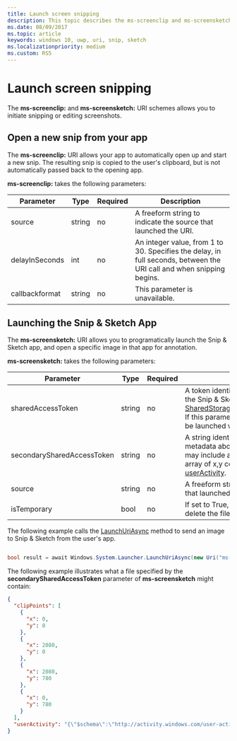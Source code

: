 ```yaml
---
title: Launch screen snipping
description: This topic describes the ms-screenclip and ms-screensketch URI schemes. Your app can use these URI schemes to launch the Snip & Sketch app or to open a new snip.
ms.date: 08/09/2017
ms.topic: article
keywords: windows 10, uwp, uri, snip, sketch
ms.localizationpriority: medium
ms.custom: RS5
---
```

# Launch screen snipping

The **ms-screenclip:** and **ms-screensketch:** URI schemes allows you to initiate snipping or editing screenshots.

## Open a new snip from your app

The **ms-screenclip:** URI allows your app to automatically open up and start a new snip. The resulting snip is copied to the user's clipboard, but is not automatically passed back to the opening app.

**ms-screenclip:** takes the following parameters:

| Parameter | Type | Required | Description |
| --- | --- | --- | --- |
| source | string | no | A freeform string to indicate the source that launched the URI. |
| delayInSeconds | int | no | An integer value, from 1 to 30. Specifies the delay, in full seconds, between the URI call and when snipping begins. |
| callbackformat | string | no | This parameter is unavailable. |

## Launching the Snip & Sketch App

The **ms-screensketch:** URI allows you to programatically launch the Snip & Sketch app, and open a specific image in that app for annotation.

**ms-screensketch:** takes the following parameters:

| Parameter | Type | Required | Description |
| --- | --- | --- | --- |
| sharedAccessToken | string | no | A token identifying the file to open in the Snip & Sketch app. Retrieved from [SharedStorageAccessManager.AddFile](/uwp/api/windows.applicationmodel.datatransfer.sharedstorageaccessmanager.addfile). If this parameter is omitted, the app will be launched without a file open. |
| secondarySharedAccessToken | string | no | A string identifying a JSON file with metadata about the snip. The metadata may include a **clipPoints** field with an array of x,y coordinates, and/or a [userActivity](/uwp/api/windows.applicationmodel.useractivities.useractivity). |
| source | string | no | A freeform string to indicate the source that launched the URI. |
| isTemporary | bool | no | If set to True, Screen Sketch will try to delete the file after opening it. |

The following example calls the [LaunchUriAsync](/uwp/api/Windows.System.Launcher#Windows_System_Launcher_LaunchUriAsync_Windows_Foundation_Uri_) method to send an image to Snip & Sketch from the user's app.

```csharp

bool result = await Windows.System.Launcher.LaunchUriAsync(new Uri("ms-screensketch:edit?source=MyApp&isTemporary=false&sharedAccessToken=2C37ADDA-B054-40B5-8B38-11CED1E1A2D"));

```

The following example illustrates what a file specified by the **secondarySharedAccessToken** parameter of **ms-screensketch** might contain:

```json
{
  "clipPoints": [
    {
      "x": 0,
      "y": 0
    },
    {
      "x": 2080,
      "y": 0
    },
    {
      "x": 2080,
      "y": 780
    },
    {
      "x": 0,
      "y": 780
    }
  ],
  "userActivity": "{\"$schema\":\"http://activity.windows.com/user-activity.json\",\"UserActivity\":\"type\",\"1.0\":\"version\",\"cross-platform-identifiers\":[{\"platform\":\"windows_universal\",\"application\":\"Microsoft.MicrosoftEdge_8wekyb3d8bbwe!MicrosoftEdge\"},{\"platform\":\"host\",\"application\":\"edge.activity.windows.com\"}],\"activationUrl\":\"microsoft-edge:https://support.microsoft.com/help/13776/windows-use-snipping-tool-to-capture-screenshots\",\"contentUrl\":\"https://support.microsoft.com/help/13776/windows-use-snipping-tool-to-capture-screenshots\",\"visualElements\":{\"attribution\":{\"iconUrl\":\"https://www.microsoft.com/favicon.ico?v2\",\"alternateText\":\"microsoft.com\"},\"description\":\"https://support.microsoft.com/help/13776/windows-use-snipping-tool-to-capture-screenshots\",\"backgroundColor\":\"#FF0078D7\",\"displayText\":\"Use snipping tool to capture screenshots - Windows Help\",\"content\":{\"$schema\":\"http://adaptivecards.io/schemas/adaptive-card.json\",\"type\":\"AdaptiveCard\",\"version\":\"1.0\",\"body\":[{\"type\":\"Container\",\"items\":[{\"type\":\"TextBlock\",\"text\":\"Use snipping tool to capture screenshots - Windows Help\",\"weight\":\"bolder\",\"size\":\"large\",\"wrap\":true,\"maxLines\":3},{\"type\":\"TextBlock\",\"text\":\"https://support.microsoft.com/help/13776/windows-use-snipping-tool-to-capture-screenshots\",\"size\":\"normal\",\"wrap\":true,\"maxLines\":3}]}]}},\"isRoamable\":true,\"appActivityId\":\"https://support.microsoft.com/help/13776/windows-use-snipping-tool-to-capture-screenshots\"}"
}

```